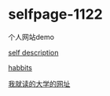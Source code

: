 # selfpage-1122
个人网站demo

<a href="C:\Users\孙文烨\Desktop\self description.html">self description</a>

<a href="C:\Users\孙文烨\Desktop\habbits.html">habbits<a/>

[我就读的大学的网址](https://www.bupt.edu.cn/)
